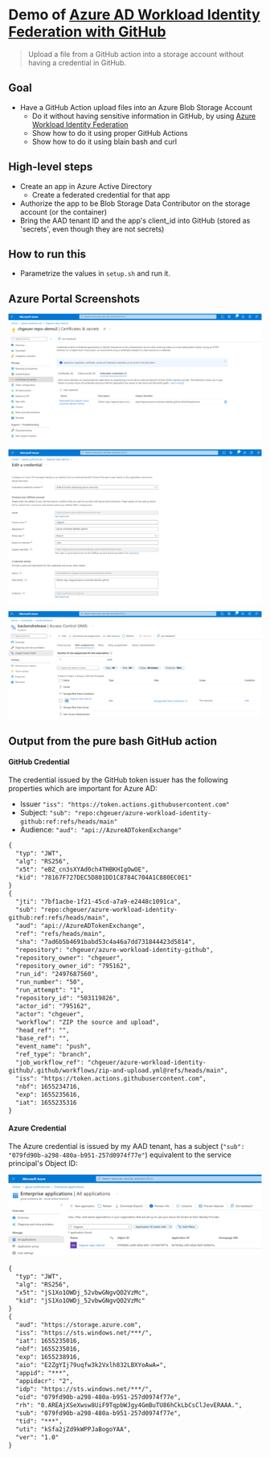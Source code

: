 # Demo of [Azure AD Workload Identity Federation with GitHub](https://github.com/chgeuer/azure-workload-identity-github)

> Upload a file from a GitHub action into a storage account without having a credential in GitHub.

## Goal

- Have a GitHub Action upload files into an Azure Blob Storage Account
  - Do it without having sensitive information in GitHub, by using [Azure Workload Identity Federation](https://docs.microsoft.com/en-us/azure/active-directory/develop/workload-identity-federation-create-trust-github?tabs=azure-portal)
  - Show how to do it using proper GitHub Actions
  - Show how to do it using blain bash and curl

## High-level steps

- Create an app in Azure Active Directory
  - Create a federated credential for that app
- Authorize the app to be Blob Storage Data Contributor on the storage account (or the container)
- Bring the AAD tenant ID and the app's client_id into GitHub (stored as 'secrets', even though they are not secrets)

## How to run this

- Parametrize the values in `setup.sh` and run it.

## Azure Portal Screenshots

![sceenshot-azure-ad-federated-credential-overview](img/sceenshot-azure-ad-federated-credential-overview.png)

![sceenshot-azure-ad-federated-credential-details](img/sceenshot-azure-ad-federated-credential-details.png)

![sceenshot-storage-account-role-assignments](img/sceenshot-storage-account-role-assignments-16552367525951.png)

## Output from the pure bash GitHub action

#### GitHub Credential

The credential issued by the GitHub token issuer has the following properties which are important for Azure AD:

- Issuer `"iss": "https://token.actions.githubusercontent.com"`
- Subject: `"sub": "repo:chgeuer/azure-workload-identity-github:ref:refs/heads/main"`
- Audience: `"aud": "api://AzureADTokenExchange"`

```text
{
  "typ": "JWT",
  "alg": "RS256",
  "x5t": "eBZ_cn3sXYAd0ch4THBKHIgOwOE",
  "kid": "78167F727DEC5D801DD1C8784C704A1C880EC0E1"
}
{
  "jti": "7bf1acbe-1f21-45cd-a7a9-e2448c1091ca",
  "sub": "repo:chgeuer/azure-workload-identity-github:ref:refs/heads/main",
  "aud": "api://AzureADTokenExchange",
  "ref": "refs/heads/main",
  "sha": "7ad6b5b4691babd53c4a46a7dd731844423d5814",
  "repository": "chgeuer/azure-workload-identity-github",
  "repository_owner": "chgeuer",
  "repository_owner_id": "795162",
  "run_id": "2497687560",
  "run_number": "50",
  "run_attempt": "1",
  "repository_id": "503119826",
  "actor_id": "795162",
  "actor": "chgeuer",
  "workflow": "ZIP the source and upload",
  "head_ref": "",
  "base_ref": "",
  "event_name": "push",
  "ref_type": "branch",
  "job_workflow_ref": "chgeuer/azure-workload-identity-github/.github/workflows/zip-and-upload.yml@refs/heads/main",
  "iss": "https://token.actions.githubusercontent.com",
  "nbf": 1655234716,
  "exp": 1655235616,
  "iat": 1655235316
}
```

#### Azure Credential

The Azure credential is issued by my AAD tenant, has a subject (`"sub": "079fd90b-a298-480a-b951-257d0974f77e"`) equivalent to the service principal's Object ID:

![screenshot-azure-ad-enterprise-app](img/screenshot-azure-ad-enterprise-app.png)

```text
{
  "typ": "JWT",
  "alg": "RS256",
  "x5t": "jS1Xo1OWDj_52vbwGNgvQO2VzMc",
  "kid": "jS1Xo1OWDj_52vbwGNgvQO2VzMc"
}
{
  "aud": "https://storage.azure.com",
  "iss": "https://sts.windows.net/***/",
  "iat": 1655235016,
  "nbf": 1655235016,
  "exp": 1655238916,
  "aio": "E2ZgYIj79uqfw3k2Vxlh832LBXYoAwA=",
  "appid": "***",
  "appidacr": "2",
  "idp": "https://sts.windows.net/***/",
  "oid": "079fd90b-a298-480a-b951-257d0974f77e",
  "rh": "0.AREAjXSeXwsw8UiF9TqpbWJgy4GmBuTU86hCkLbCsClJevERAAA.",
  "sub": "079fd90b-a298-480a-b951-257d0974f77e",
  "tid": "***",
  "uti": "kSfa2jZd9kWPPJaBogoYAA",
  "ver": "1.0"
}
```

